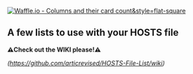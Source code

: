 [![Waffle.io - Columns and their card count](https://badge.waffle.io/articrevised/HOSTS-File-List.svg?columns=all)&style=flat-square](https://waffle.io/articrevised/HOSTS-File-List)

A few lists to use with your HOSTS file
-----------------------------------------
**⚠️Check out the WIKI please!⚠️**

*(https://github.com/articrevised/HOSTS-File-List/wiki)*
